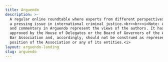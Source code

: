 ```yaml
---
title: Arguendo
description: >-
  A regular online roundtable where experts from different perspectives discuss
  a pressing issue in international criminal justice.<br><br><i>Note: Analysis
  and commentary in Arguendo represent the views of the authors. It has not been
  approved by the House of Delegates or the Board of Governors of the American
  Bar Association and, accordingly, should not be construed as representing the
  position of the Association or any of its entities.<i>
layout: arguendo-landing
slug: arguendo
---
```


